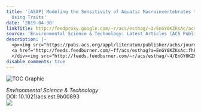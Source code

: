 ```yaml
---
title: '[ASAP] Modeling the Sensitivity of Aquatic Macroinvertebrates to Chemicals
  Using Traits'
date: '2019-04-30'
linkTitle: http://feedproxy.google.com/~r/acs/esthag/~3/EnGY0KZKsAc/acs.est.9b00893
source: 'Environmental Science & Technology: Latest Articles (ACS Publications)'
description: |-
  <p><img src="https://pubs.acs.org/appl/literatum/publisher/achs/journals/content/esthag/0/esthag.ahead-of-print/acs.est.9b00893/20190430/images/medium/es-2019-00893s_0003.gif" alt="TOC Graphic"/></p><div><cite>Environmental Science & Technology</cite></div><div>DOI: 10.1021/acs.est.9b00893</div><div class="feedflare">
  <a href="http://feeds.feedburner.com/~ff/acs/esthag?a=EnGY0KZKsAc:fhFRxK6VrlU:yIl2AUoC8zA"><img src="http://feeds.feedburner.com/~ff/acs/esthag?d=yIl2AUoC8zA" border="0"></img></a>
  </div><img src="http://feeds.feedburner.com/~r/acs/esthag/~4/EnGY0KZKsAc" height="1" width="1" ...
disable_comments: true
---
```

<p><img src="https://pubs.acs.org/appl/literatum/publisher/achs/journals/content/esthag/0/esthag.ahead-of-print/acs.est.9b00893/20190430/images/medium/es-2019-00893s_0003.gif" alt="TOC Graphic"/></p><div><cite>Environmental Science & Technology</cite></div><div>DOI: 10.1021/acs.est.9b00893</div><div class="feedflare">
<a href="http://feeds.feedburner.com/~ff/acs/esthag?a=EnGY0KZKsAc:fhFRxK6VrlU:yIl2AUoC8zA"><img src="http://feeds.feedburner.com/~ff/acs/esthag?d=yIl2AUoC8zA" border="0"></img></a>
</div><img src="http://feeds.feedburner.com/~r/acs/esthag/~4/EnGY0KZKsAc" height="1" width="1" ...